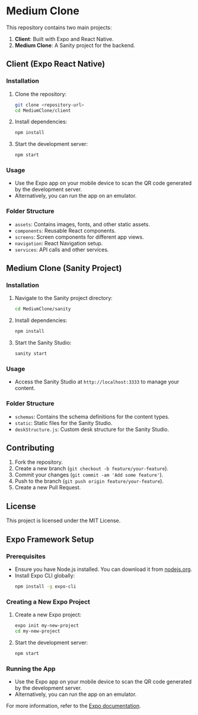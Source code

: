 # Medium Clone

This repository contains two main projects:

1. **Client**: Built with Expo and React Native.
2. **Medium Clone**: A Sanity project for the backend.

## Client (Expo React Native)

### Installation

1. Clone the repository:

   ```sh
   git clone <repository-url>
   cd MediumClone/client
   ```

2. Install dependencies:

   ```sh
   npm install
   ```

3. Start the development server:
   ```sh
   npm start
   ```

### Usage

- Use the Expo app on your mobile device to scan the QR code generated by the development server.
- Alternatively, you can run the app on an emulator.

### Folder Structure

- `assets`: Contains images, fonts, and other static assets.
- `components`: Reusable React components.
- `screens`: Screen components for different app views.
- `navigation`: React Navigation setup.
- `services`: API calls and other services.

## Medium Clone (Sanity Project)

### Installation

1. Navigate to the Sanity project directory:

   ```sh
   cd MediumClone/sanity
   ```

2. Install dependencies:

   ```sh
   npm install
   ```

3. Start the Sanity Studio:
   ```sh
   sanity start
   ```

### Usage

- Access the Sanity Studio at `http://localhost:3333` to manage your content.

### Folder Structure

- `schemas`: Contains the schema definitions for the content types.
- `static`: Static files for the Sanity Studio.
- `deskStructure.js`: Custom desk structure for the Sanity Studio.

## Contributing

1. Fork the repository.
2. Create a new branch (`git checkout -b feature/your-feature`).
3. Commit your changes (`git commit -am 'Add some feature'`).
4. Push to the branch (`git push origin feature/your-feature`).
5. Create a new Pull Request.

## License

This project is licensed under the MIT License.

## Expo Framework Setup

### Prerequisites

- Ensure you have Node.js installed. You can download it from [nodejs.org](https://nodejs.org/).
- Install Expo CLI globally:
  ```sh
  npm install -g expo-cli
  ```

### Creating a New Expo Project

1. Create a new Expo project:

   ```sh
   expo init my-new-project
   cd my-new-project
   ```

2. Start the development server:
   ```sh
   npm start
   ```

### Running the App

- Use the Expo app on your mobile device to scan the QR code generated by the development server.
- Alternatively, you can run the app on an emulator.

For more information, refer to the [Expo documentation](https://docs.expo.dev/).

